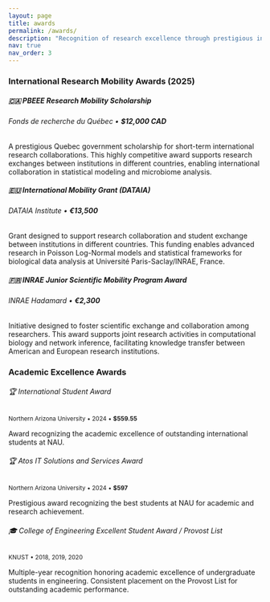 ```yaml
---
layout: page
title: awards
permalink: /awards/
description: "Recognition of research excellence through prestigious international funding and academic awards."
nav: true
nav_order: 3
---
```


### **International Research Mobility Awards (2025)**

<div class="card mt-3">
  <div class="card-header">
    <h5 class="card-title">🇨🇦 PBEEE Research Mobility Scholarship</h5>
    <h6 class="card-subtitle mb-2 text-muted">Fonds de recherche du Québec • <strong>$12,000 CAD</strong></h6>
  </div>
  <div class="card-body">
    <p class="card-text">
      A prestigious Quebec government scholarship for short-term international research collaborations. 
      This highly competitive award supports research exchanges between institutions in different countries, 
      enabling international collaboration in statistical modeling and microbiome analysis.
    </p>
  </div>
</div>

<div class="card mt-3">
  <div class="card-header">
    <h5 class="card-title">🇪🇺 International Mobility Grant (DATAIA)</h5>
    <h6 class="card-subtitle mb-2 text-muted">DATAIA Institute • <strong>€13,500</strong></h6>
  </div>
  <div class="card-body">
    <p class="card-text">
      Grant designed to support research collaboration and student exchange between institutions in different countries. 
      This funding enables advanced research in Poisson Log-Normal models and statistical frameworks for biological data analysis 
      at Université Paris-Saclay/INRAE, France.
    </p>
  </div>
</div>

<div class="card mt-3">
  <div class="card-header">
    <h5 class="card-title">🇫🇷 INRAE Junior Scientific Mobility Program Award</h5>
    <h6 class="card-subtitle mb-2 text-muted">INRAE Hadamard • <strong>€2,300</strong></h6>
  </div>
  <div class="card-body">
    <p class="card-text">
      Initiative designed to foster scientific exchange and collaboration among researchers. 
      This award supports joint research activities in computational biology and network inference, 
      facilitating knowledge transfer between American and European research institutions.
    </p>
  </div>
</div>

### **Academic Excellence Awards**

<div class="row">
  <div class="col-md-6">
    <div class="card mt-3">
      <div class="card-header">
        <h6 class="card-title">🏆 International Student Award</h6>
        <small class="text-muted">Northern Arizona University • 2024 • <strong>$559.55</strong></small>
      </div>
      <div class="card-body">
        <p class="card-text small">Award recognizing the academic excellence of outstanding international students at NAU.</p>
      </div>
    </div>
  </div>
  
  <div class="col-md-6">
    <div class="card mt-3">
      <div class="card-header">
        <h6 class="card-title">🏆 Atos IT Solutions and Services Award</h6>
        <small class="text-muted">Northern Arizona University • 2024 • <strong>$597</strong></small>
      </div>
      <div class="card-body">
        <p class="card-text small">Prestigious award recognizing the best students at NAU for academic and research achievement.</p>
      </div>
    </div>
  </div>
</div>

<div class="card mt-3">
  <div class="card-header">
    <h6 class="card-title">🎓 College of Engineering Excellent Student Award / Provost List</h6>
    <small class="text-muted">KNUST • 2018, 2019, 2020</small>
  </div>
  <div class="card-body">
    <p class="card-text small">
      Multiple-year recognition honoring academic excellence of undergraduate students in engineering. 
      Consistent placement on the Provost List for outstanding academic performance.
    </p>
  </div>
</div>